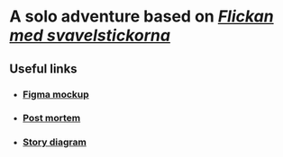 # A solo adventure based on [*Flickan med svavelstickorna*](https://sagosidan.se/flickan-med-svavelstickorna/)
## Useful links
* ### [Figma mockup](https://www.figma.com/file/FxggfuPImK95QQaySLF2Hl/Solo-adventure?node-id=0%3A1)
* ### [Post mortem](https://github.com/elloot/solo-adventure/blob/main/docs/PM.md)
* ### [Story diagram](https://github.com/elloot/solo-adventure/blob/main/docs/Flickan%20med%20svavelstickorna.drawio)